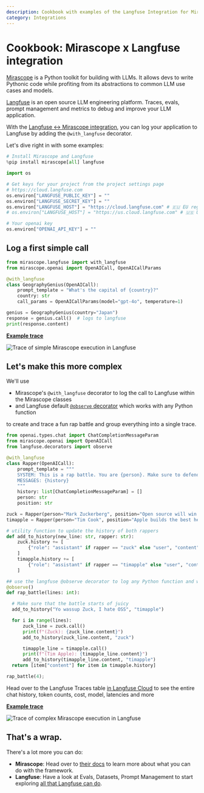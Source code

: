 ```yaml
---
description: Cookbook with examples of the Langfuse Integration for Mirascope (Python).
category: Integrations
---
```


# Cookbook: Mirascope x Langfuse integration

[Mirascope](https://www.mirascope.io/) is a Python toolkit for building with LLMs. It allows devs to write Pythonic code while profiting from its abstractions to common LLM use cases and models.

[Langfuse](https://langfuse.com/docs) is an open source LLM engineering platform. Traces, evals, prompt management and metrics to debug and improve your LLM application.

With the [Langfuse <-> Mirascope integration](https://langfuse.com/docs/integrations/mirascope), you can log your application to Langfuse by adding the `@with_langfuse` decorator.

Let's dive right in with some examples:


```python
# Install Mirascope and Langfuse
%pip install mirascope[all] langfuse
```


```python
import os

# Get keys for your project from the project settings page
# https://cloud.langfuse.com
os.environ["LANGFUSE_PUBLIC_KEY"] = ""
os.environ["LANGFUSE_SECRET_KEY"] = ""
os.environ["LANGFUSE_HOST"] = "https://cloud.langfuse.com" # 🇪🇺 EU region
# os.environ["LANGFUSE_HOST"] = "https://us.cloud.langfuse.com" # 🇺🇸 US region

# Your openai key
os.environ["OPENAI_API_KEY"] = ""
```

## Log a first simple call


```python
from mirascope.langfuse import with_langfuse
from mirascope.openai import OpenAICall, OpenAICallParams

@with_langfuse
class GeographyGenius(OpenAICall):
    prompt_template = "What's the capital of {country}?"
    country: str
    call_params = OpenAICallParams(model="gpt-4o", temperature=1)

genius = GeographyGenius(country="Japan")
response = genius.call()  # logs to langfuse
print(response.content)
```

[**Example trace**](https://cloud.langfuse.com/project/cloramnkj0002jz088vzn1ja4/traces/4df31bf6-5960-470d-8b2b-5deb6a5fe020?observation=90de9754-c5df-4c3d-8e38-87d507392495)

![Trace of simple Mirascope execution in Langfuse](https://langfuse.com/images/cookbook/integration_mirascope_simple.png)

## Let's make this more complex

We'll use
- Mirascope's `@with_langfuse` decorator to log the call to Langfuse within the Mirascope classes
- and Langfuse default [`@observe` decorator](https://langfuse.com/docs/sdk/python/decorators) which works with any Python function

to create and trace a fun rap battle and group everything into a single trace.


```python
from openai.types.chat import ChatCompletionMessageParam
from mirascope.openai import OpenAICall
from langfuse.decorators import observe

@with_langfuse
class Rapper(OpenAICall):
    prompt_template = """
    SYSTEM: This is a rap battle. You are {person}. Make sure to defend you {position}. Only drop two lines at a time, make them rhyme.
    MESSAGES: {history}
    """
    history: list[ChatCompletionMessageParam] = []
    person: str
    position: str

zuck = Rapper(person="Mark Zuckerberg", position="Open source will win in VR/AR/Visual Computing", history=[])
timapple = Rapper(person="Tim Cook", position="Apple builds the best headsets as we are integrated in software and hardware", history=[])

# utility function to update the history of both rappers
def add_to_history(new_line: str, rapper: str):
    zuck.history += [
        {"role": "assistant" if rapper == "zuck" else "user", "content": new_line},
    ]
    timapple.history += [
        {"role": "assistant" if rapper == "timapple" else "user", "content": new_line},
    ]

## use the langfuse @observe decorator to log any Python function and wrap all logs within it into a single trace
@observe()
def rap_battle(lines: int):

  # Make sure that the battle starts of juicy
  add_to_history("Yo wassup Zuck, I hate OSS", "timapple")

  for i in range(lines):
      zuck_line = zuck.call()
      print(f"(Zuck): {zuck_line.content}")
      add_to_history(zuck_line.content, "zuck")

      timapple_line = timapple.call()
      print(f"(Tim Apple): {timapple_line.content}")
      add_to_history(timapple_line.content, "timapple")
  return [item["content"] for item in timapple.history]

rap_battle(4);
```

Head over to the Langfuse Traces table [in Langfuse Cloud](https://cloud.langfuse.com ) to see the entire chat history, token counts, cost, model, latencies and more

[**Example trace**](https://cloud.langfuse.com/project/cloramnkj0002jz088vzn1ja4/traces/8b12f6aa-a7a4-4c12-82fc-f25c27a30f41)

![Trace of complex Mirascope execution in Langfuse](https://langfuse.com/images/cookbook/integration_mirascope_complex.png)

## That's a wrap.

There's a lot more you can do:

- **Mirascope**: Head over to [their docs](https://https://docs.mirascope.io/latest/) to learn more about what you can do with the framework.
- **Langfuse**: Have a look at Evals, Datasets, Prompt Management to start exploring [all that Langfuse can do](https://langfuse.com/docs).

